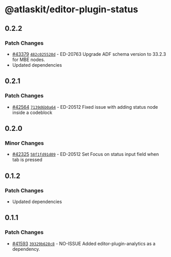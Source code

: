 # @atlaskit/editor-plugin-status

## 0.2.2

### Patch Changes

- [#43379](https://bitbucket.org/atlassian/atlassian-frontend/pull-requests/43379) [`482c025520d`](https://bitbucket.org/atlassian/atlassian-frontend/commits/482c025520d) - ED-20763 Upgrade ADF schema version to 33.2.3 for MBE nodes.
- Updated dependencies

## 0.2.1

### Patch Changes

- [#42564](https://bitbucket.org/atlassian/atlassian-frontend/pull-requests/42564) [`7139d6b0a64`](https://bitbucket.org/atlassian/atlassian-frontend/commits/7139d6b0a64) - ED-20512 Fixed issue with adding status node inside a codeblock

## 0.2.0

### Minor Changes

- [#42325](https://bitbucket.org/atlassian/atlassian-frontend/pull-requests/42325) [`58f1fd91d09`](https://bitbucket.org/atlassian/atlassian-frontend/commits/58f1fd91d09) - ED-20512 Set Focus on status input field when tab is pressed

## 0.1.2

### Patch Changes

- Updated dependencies

## 0.1.1

### Patch Changes

- [#41593](https://bitbucket.org/atlassian/atlassian-frontend/pull-requests/41593) [`39329b628c8`](https://bitbucket.org/atlassian/atlassian-frontend/commits/39329b628c8) - NO-ISSUE Added editor-plugin-analytics as a dependency.
